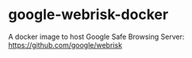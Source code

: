 # google-webrisk-docker
A docker image to host Google Safe Browsing Server: https://github.com/google/webrisk
